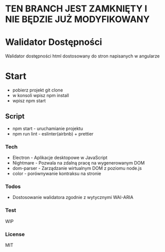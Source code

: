 # TEN BRANCH JEST ZAMKNIĘTY I NIE BĘDZIE JUŻ MODYFIKOWANY
# Walidator Dostępności

Walidator dostępności html dostosowany do stron napisanych w angularze

# Start
- pobierz projekt git clone
- w konsoli wpisz npm install
- wpisz npm start

## Script
  - npm start - uruchamianie projektu
  - npm run lint - eslinter(airbnb) + prettier

### Tech

* Electron - Aplikacje desktopowe w JavaScript
* Nightmare - Pozwala na zdalną pracę na wygenerowanym DOM
* dom-parser - Zarządzanie wirtualnym DOM z poziomu node.js
* color - porównywanie kontraksu na stronie

### Todos

 - Dostosowanie walidatora zgodnie z wytycznymi WAI-ARIA

### Test
WIP

### License

MIT
